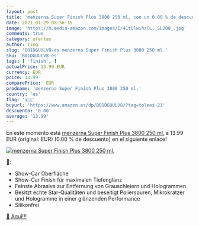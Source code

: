 ```yaml
---
layout: post
title: 'menzerna Super Finish Plus 3800 250 ml. con un 0.00 % de descuento'
date: 2021-01-29 08:56:15
image: 'https://m.media-amazon.com/images/I/41tQlwihzCL._SL200_.jpg'
comments: true
category: ofertas
author: ring
slug: 'B01DGUULV8-es menzerna Super Finish Plus 3800 250 ml.'
sku: 'B01DGUULV8-es'
tags: [ 'finish', ]
actualPrice: 13.99 EUR
currency: EUR
price: 13.99
comparePrice:  EUR
prodname: 'menzerna Super Finish Plus 3800 250 ml.'
country: 'es'
flag: '🇪🇸'
buyurl: 'https://www.amazon.es/dp/B01DGUULV8/?tag=tolees-21'
descuento: '0.00'
average: '13.99'
---
```


En este momento está [menzerna Super Finish Plus 3800 250 ml.](https://www.amazon.es/dp/B01DGUULV8/?tag=tolees-21) a 13.99 EUR (original:  EUR) (0.00 %  de descuento) en el siguiente enlace!

[![menzerna Super Finish Plus 3800 250 ml.](https://m.media-amazon.com/images/I/41tQlwihzCL._SL200_.jpg)](https://www.amazon.es/dp/B01DGUULV8/?tag=tolees-21)

🔎:

- Show-Car Oberfläche
- Show-Car Finish für maximalen Tiefenglanz
- Feinste Abrasive zur Entfernung von Grauschleiern und Hologrammen
- Besitzt echte Star-Qualitäten und beseitigt Polierspuren, Mikrokratzer und Hologramme in einer glänzenden Performance
- Silikonfrei

[🛒 Aquí!!!](https://www.amazon.es/dp/B01DGUULV8/?tag=tolees-21)
